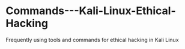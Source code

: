 # Commands---Kali-Linux-Ethical-Hacking
Frequently using tools and commands for ethical hacking in Kali Linux

